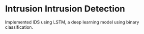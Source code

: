 # Intrusion Intrusion Detection 
Implemented IDS using LSTM, a deep learning model using binary classification.


